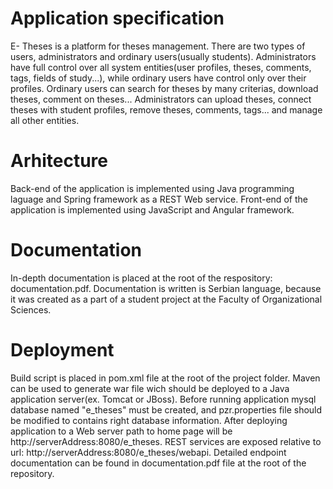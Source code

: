 # Application specification
E- Theses is a platform for theses management.
There are two types of users, administrators and ordinary users(usually students).
Administrators have full control over all system entities(user profiles, theses, comments, tags, fields of study...),
while ordinary users have control only over their profiles.
Ordinary users can search for theses by many criterias, download theses, comment on theses...
Administrators can upload theses, connect theses with student profiles, remove theses, comments, tags... and manage all other entities.

# Arhitecture
Back-end of the application is implemented using Java programming laguage and Spring framework as a REST Web service.
Front-end of the application is implemented using JavaScript and Angular framework. 

# Documentation
In-depth documentation is placed at the root of the respository: documentation.pdf. Documentation is written is Serbian language, because
it was created as a part of a student project at the Faculty of Organizational Sciences.

# Deployment
Build script is placed in pom.xml file at the root of the project folder. Maven can be used to generate war file wich should be deployed to a Java application
server(ex. Tomcat or JBoss). Before running application mysql database named "e_theses" must be created, and pzr.properties file should be modified
to contains right database information. After deploying application to a Web server path to home page will be http://serverAddress:8080/e_theses.
REST services are exposed relative to url: http://serverAddress:8080/e_theses/webapi. Detailed endpoint documentation can be found in documentation.pdf file
at the root of the repository.

